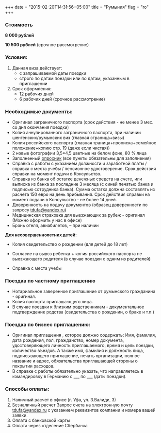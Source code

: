 +++
date = "2015-02-20T14:31:56+05:00"
title = "Румыния"
flag = "ro"
+++


### Стоимость
**8 000 рублей**

**10 500 рублей** (срочное рассмотрение)

### Условия:

1. Данная виза действует:
   * с запрашиваемой даты поездки
   * строго по датам поездки или по датам, указанным в приглашении
2. Срок оформления: 
   * 12 рабочих дней
   * 6 рабочих дней (срочное рассмотрение)

### Необходимые документы:

* Оригинал заграничного паспорта (срок действия - не менее 3 мес. со дня окончания поездки)
* Копия аннулированного заграничного паспорта, при наличии шенгенских/румынских виз (главная страница+визы)
* Копия российского паспорта (главная траница+прописка+семейное положение+копию стр. 19 (даже если чистая))
* 2 новые фотографии 3,5*4,5 цветные на белом фоне, 80 % лица
* Заполненный [опросник](/forms/Opros-Shengen.doc) (все пункты обязательны для заполнения)
* Справка с работы с указанием должности и заработной платы /справка с места учебы / пенсионное удостоверение. Срок действия справки на момент подачи в Консульство.
* Справка из банка об остатке денежных средств на счете, или выписка из банка за последние 3 месяца (с синей печатью банка и подписью сотрудника банка). Сумма остатка должна составлять из расчета 150 евро на день прибывания. Срок действия справки на момент подачи в Консульство - не более 14 дней.
* Доверенность на подачу документов (образец доверенности по запросу [tdufa@yandex.ru](mailto:tdufa@yandex.ru))
* Медицинская страховка для выезжающих за рубеж - оригинал (Можно оформить у нас в офисе)
* Бронь отеля, авиабилетов, – при наличии

**Для несовершеннолетних детей:**

* Копия свидетельство о рождении (для детей до 18 лет)

* Согласие на вывоз ребенка + копия российского паспорта не выезжающего родителя (в случае поездки с одним из родителей)

* Справка с места учебы 

### Поездка по частному приглашению
* Нотариальное заверенное приглашение от румынского гражданина - оригинал.
* Копия паспорта приглашающего лица.
* В случае поездки к близким родственникам - документальное подтверждение родства (свидетельства о рождении, о браке и т.п.)


### Поездка по бизнес приглашению:

* Оригинал приглашения , которое должно содержать: Имя, фамилия, дата рождения, пол, гражданство, номер документа, удостоверяющего личность приглашаемого, время и цель поездки, количество въездов. А также имя, фамилия и должность лица, подписывающего приглашение, печать организации, полное название и адрес, обязательства приглашающей стороны о покрытии расходов.
* В справке с работы обязательно указать, что направляетесь в командировку в Германию с ___ по ___ (даты поездки).


### Способы оплаты:

1. Наличный расчет в офисе (г. Уфа, ул. З.Валиди, 3)
2. Безналичный расчет 
Запрос счета на электронную почту [tdufa@yandex.ru](mailto:tdufa@yandex.ru)  с указанием реквизитов компании и номера вашей заявки. 
3. Оплата с банковской карты
4. Оплата через отделение Сбербанка
